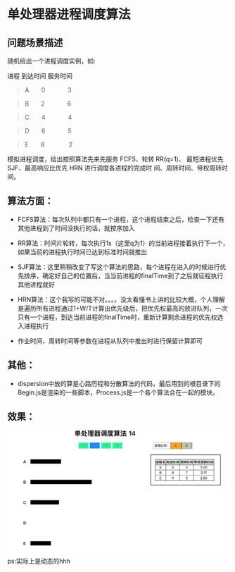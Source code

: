 # 单处理器进程调度算法

## 问题场景描述

随机给出一个进程调度实例，如:

进程 到达时间 服务时间

>A&nbsp;&nbsp;&nbsp;&nbsp;&nbsp;&nbsp;&nbsp;0&nbsp;&nbsp;&nbsp;&nbsp;&nbsp;&nbsp;&nbsp;&nbsp;&nbsp;&nbsp;&nbsp;&nbsp;&nbsp;3

>B&nbsp;&nbsp;&nbsp;&nbsp;&nbsp;&nbsp;&nbsp;2&nbsp;&nbsp;&nbsp;&nbsp;&nbsp;&nbsp;&nbsp;&nbsp;&nbsp;&nbsp;&nbsp;&nbsp;&nbsp;6

>C&nbsp;&nbsp;&nbsp;&nbsp;&nbsp;&nbsp;&nbsp;4&nbsp;&nbsp;&nbsp;&nbsp;&nbsp;&nbsp;&nbsp;&nbsp;&nbsp;&nbsp;&nbsp;&nbsp;&nbsp;4     

>D&nbsp;&nbsp;&nbsp;&nbsp;&nbsp;&nbsp;&nbsp;6&nbsp;&nbsp;&nbsp;&nbsp;&nbsp;&nbsp;&nbsp;&nbsp;&nbsp;&nbsp;&nbsp;&nbsp;&nbsp;5

>E&nbsp;&nbsp;&nbsp;&nbsp;&nbsp;&nbsp;&nbsp;8&nbsp;&nbsp;&nbsp;&nbsp;&nbsp;&nbsp;&nbsp;&nbsp;&nbsp;&nbsp;&nbsp;&nbsp;&nbsp;&nbsp;2

模拟进程调度，给出按照算法先来先服务 FCFS、轮转 RR(q=1)、 最短进程优先 SJF、最高响应比优先 HRN 进行调度各进程的完成时 间、周转时间、带权周转时间。

## 算法方面：

* FCFS算法：每次队列中都只有一个进程，这个进程结束之后，检查一下还有其他进程到了时间没执行的话，就按序加入

* RR算法：时间片轮转，每次执行1s（这里q为1）的当前进程接着执行下一个，如果当前的进程执行时间已达到标准时间就推出

* SJF算法：这里稍稍改变了写这个算法的思路，每个进程在进入的时候进行优先排序，确定好自己的位置后，当当前进程的finalTime到了之后就征程执行其他进程就好

* HRN算法：这个我写的可能不对。。。。没太看懂书上讲的比较大概，个人理解是遍历所有进程通过1+W/T计算出优先级后，把优先权最高的放进队列，一次只有一个进程，到达当前进程的finalTime时，重新计算剩余进程的优先权选入进程执行

* 作业时间、周转时间等参数在进程从队列中推出时进行保留计算即可

## 其他：

* dispersion中放的算是心路历程和分散算法的代码，最后用到的根目录下的Begin.js是渲染的一些脚本，Process.js是一个各个算法合在一起的模块。

## 效果：

![截图](./sth.png)
ps:实际上是动态的hhh